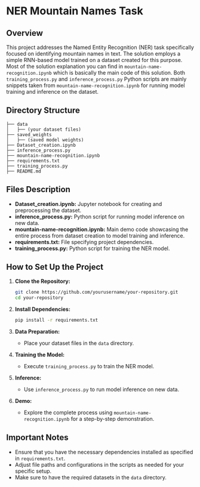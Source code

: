 # NER Mountain Names Task

## Overview

This project addresses the Named Entity Recognition (NER) task specifically focused on identifying mountain names in text. The solution employs a simple RNN-based model trained on a dataset created for this purpose. 
Most of the solution explanation you can find in `mountain-name-recognition.ipynb` which is basically the main code of this solution.
Both `training_process.py` and `inference_process.py` Python scripts are mainly snippets taken from `mountain-name-recognition.ipynb` for running model training and inference on the dataset.

## Directory Structure

```
├── data
│   ├── (your dataset files)
├── saved_weights
│   ├── (saved model weights)
├── Dataset_creation.ipynb
├── inference_process.py
├── mountain-name-recognition.ipynb
├── requirements.txt
├── training_process.py
├── README.md
```

## Files Description

- **Dataset_creation.ipynb:** Jupyter notebook for creating and preprocessing the dataset.
- **inference_process.py:** Python script for running model inference on new data.
- **mountain-name-recognition.ipynb:** Main demo code showcasing the entire process from dataset creation to model training and inference.
- **requirements.txt:** File specifying project dependencies.
- **training_process.py:** Python script for training the NER model.

## How to Set Up the Project

1. **Clone the Repository:**
    ```bash
    git clone https://github.com/yourusername/your-repository.git
    cd your-repository
    ```

2. **Install Dependencies:**
    ```bash
    pip install -r requirements.txt
    ```

3. **Data Preparation:**
    - Place your dataset files in the `data` directory.

4. **Training the Model:**
    - Execute `training_process.py` to train the NER model.

5. **Inference:**
    - Use `inference_process.py` to run model inference on new data.

6. **Demo:**
    - Explore the complete process using `mountain-name-recognition.ipynb` for a step-by-step demonstration.

## Important Notes

- Ensure that you have the necessary dependencies installed as specified in `requirements.txt`.
- Adjust file paths and configurations in the scripts as needed for your specific setup.
- Make sure to have the required datasets in the `data` directory.
